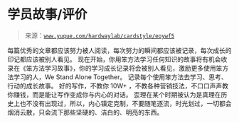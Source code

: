 # 学员故事/评价

> 来源：[`www.yuque.com/hardwaylab/cardstyle/eoywf5`](https://www.yuque.com/hardwaylab/cardstyle/eoywf5)

<ne-p id="a20d224c568e48b9d67847a2c66a8c01_p_0" data-lake-id="a20d224c568e48b9d67847a2c66a8c01_p_0"><ne-text id="ua1180268">每篇优秀的文章都应该努力被人阅读，每次努力的瞬间都应该被记录，每次成长的印记都应该被别人看见。</ne-text></ne-p> <ne-p id="41f6133dbe04739331249a845952110d" data-lake-id="41f6133dbe04739331249a845952110d"><ne-text id="udf4acb49">现在开始，你用笨方法学习任何知识的故事将有机会收录在《笨方法学习故事》，你的学习成长记录将会被别人看见，激励更多使用笨方法学习的人，We Stand Alone Together。</ne-text></ne-p> <ne-p id="f2f84e6ff9999fb5d60fb05ff94f5e34" data-lake-id="f2f84e6ff9999fb5d60fb05ff94f5e34"><ne-text id="u89ce9820">记录每个使用笨方法去学习、思考、行动的成长故事。</ne-text></ne-p> <ne-p id="4f4f48543c21b57ba04a56818b4457b9" data-lake-id="4f4f48543c21b57ba04a56818b4457b9"><ne-text id="ufaf59fc0">好的写作，不教你 10W+ ，不教各种营销技法，不口口声声教你赚钱，而是能让写作变成你与内心的对话。</ne-text></ne-p> <ne-p id="7cad3914dd1ced0616359e037db9f017" data-lake-id="7cad3914dd1ced0616359e037db9f017"><ne-text id="u54bef2f6">歪理在某个时期被认为是真理在历史上也不没有出现过，所以，内心镇定克制，不要随笔逐流，时光划过，一切都会烟消云散，只会流下那些坚硬的、洁白的、明亮的东西。</ne-text></ne-p>